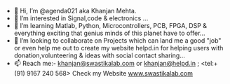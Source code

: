 - 👋 Hi, I’m @agenda021 aka Khanjan Mehta.
- 👀 I’m interested in Signal,code & electronics ...
- 🌱 I’m learning Matlab, Python, Microcontrollers, PCB, FPGA, DSP & everything exciting that genius minds of this planet have to offer...
- 💞️ I’m looking to collaborate on Projects which can land me a good "job" or even help me out to create my website helpd.in for helping users with donation,volunteering & ideas with social contact sharing...
- 📫 Reach me:- khanjan@swastikalab.com or khanjan@helpd.in ; <tel:+(91) 9167 240 568> Check my Website www.swastikalab.com

<!---
agenda021/agenda021 is a ✨ special ✨ repository because its `README.md` (this file) appears on your GitHub profile.
You can click the Preview link to take a look at your changes.
--->
